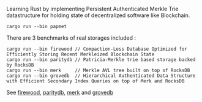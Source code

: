 Learning Rust by implementing Persistent Authenticated Merkle Trie datastructure for holding state of decentralized software like Blockchain.
```
cargo run --bin papmet
```

There are 3 benchmarks of real storages included : 
```
cargo run --bin firewood // Compaction-Less Database Optimized for Efficiently Storing Recent Merkleized Blockchain State
cargo run --bin paritydb // Patricia-Merkle trie based storage backed by RocksDB
cargo run --bin merk     // Merkle AVL tree built on top of RocksDB
cargo run --bin grovedb  // Hierarchical Authenticated Data Structure with Efficient Secondary Index Queries on top of Merk and RocksDB
```

See [firewood](https://github.com/ava-labs/firewood), [paritydb](https://github.com/paritytech/parity-db), [merk](https://github.com/turbofish-org/merk) and [grovedb](https://github.com/dashpay/grovedb)